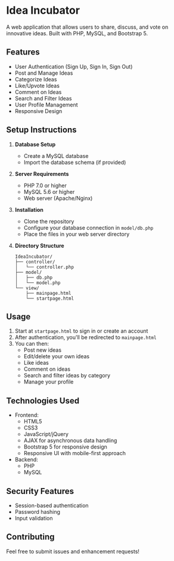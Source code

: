 # Idea Incubator

A web application that allows users to share, discuss, and vote on innovative ideas. Built with PHP, MySQL, and Bootstrap 5.

## Features

- User Authentication (Sign Up, Sign In, Sign Out)
- Post and Manage Ideas
- Categorize Ideas
- Like/Upvote Ideas
- Comment on Ideas
- Search and Filter Ideas
- User Profile Management
- Responsive Design

## Setup Instructions

1. **Database Setup**
   - Create a MySQL database
   - Import the database schema (if provided)

2. **Server Requirements**
   - PHP 7.0 or higher
   - MySQL 5.6 or higher
   - Web server (Apache/Nginx)

3. **Installation**
   - Clone the repository
   - Configure your database connection in `model/db.php`
   - Place the files in your web server directory

4. **Directory Structure**
   ```
   IdeaIncubator/
   ├── controller/
   │   └── controller.php
   ├── model/
   │   ├── db.php
   │   └── model.php
   └── view/
       ├── mainpage.html
       └── startpage.html
   ```

## Usage

1. Start at `startpage.html` to sign in or create an account
2. After authentication, you'll be redirected to `mainpage.html`
3. You can then:
   - Post new ideas
   - Edit/delete your own ideas
   - Like ideas
   - Comment on ideas
   - Search and filter ideas by category
   - Manage your profile

## Technologies Used

- Frontend:
  - HTML5
  - CSS3
  - JavaScript/jQuery
  - AJAX for asynchronous data handling
  - Bootstrap 5 for responsive design
  - Responsive UI with mobile-first approach
- Backend:
  - PHP
  - MySQL

## Security Features

- Session-based authentication
- Password hashing
- Input validation


## Contributing

Feel free to submit issues and enhancement requests!